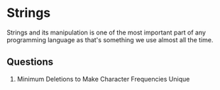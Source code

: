 # Strings

Strings and its manipulation is one of the most important part of any programming language as that's something we use almost all the time.

## Questions

1. Minimum Deletions to Make Character Frequencies Unique
